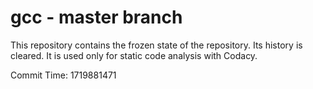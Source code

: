 # gcc - master branch

This repository contains the frozen state of the repository.
Its history is cleared. It is used only for static code
analysis with Codacy.

Commit Time: 1719881471
